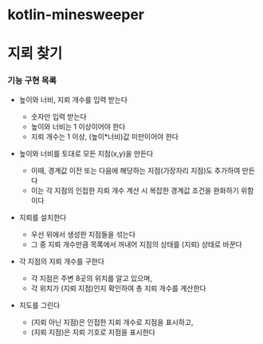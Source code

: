 # kotlin-minesweeper
# 지뢰 찾기

### 기능 구현 목록 
- 높이와 너비, 지뢰 개수를 입력 받는다
    - 숫자만 입력 받는다 
    - 높이와 너비는 1 이상이어야 한다
    - 지뢰 개수는 1 이상, (높이*너비)값 미만이어야 한다

- 높이와 너비를 토대로 모든 지점(x,y)을 만든다
    - 이때, 경계값 이전 또는 다음에 해당하는 지점(가장자리 지점)도 추가하여 만든다
    - 이는 각 지점의 인접한 지뢰 개수 계산 시 복잡한 경계값 조건을 완화하기 위함이다

- 지뢰를 설치한다
    - 우선 위에서 생성한 지점들을 섞는다
    - 그 중 지뢰 개수만큼 목록에서 꺼내어 지점의 상태를 (지뢰) 상태로 바꾼다

- 각 지점의 지뢰 개수를 구한다
    - 각 지점은 주변 8곳의 위치를 알고 있으며,
    - 각 위치가 (지뢰 지점)인지 확인하여 총 지뢰 개수를 계산한다      

- 지도를 그린다
    - (지뢰 아닌 지점)은 인접한 지뢰 개수로 지점을 표시하고,
    - (지뢰 지점)은 지뢰 기호로 지점을 표시한다
